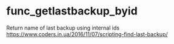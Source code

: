 # func_getlastbackup_byid
Return name of last backup using internal ids</br>
https://www.coders.in.ua/2016/11/07/scripting-find-last-backup/
